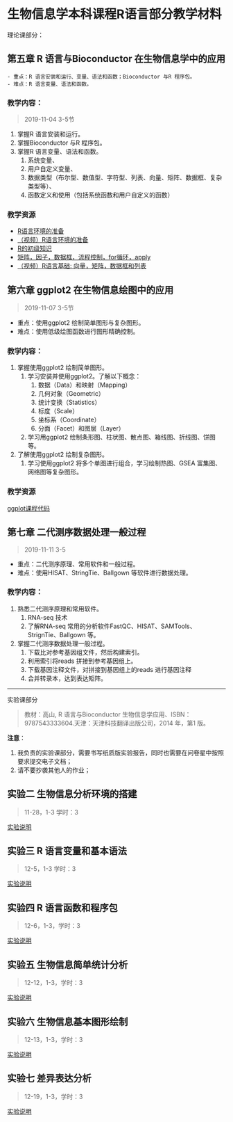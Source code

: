 # 生物信息学本科课程R语言部分教学材料

理论课部分：

## 第五章 R 语言与Bioconductor 在生物信息学中的应用

    - 重点：R 语言安装和运行、变量、语法和函数；Bioconductor 与R 程序包。
    - 难点：R 语言变量、语法和函数。


### 教学内容：

> 2019-11-04 3-5节

1. 掌握R 语言安装和运行。
2. 掌握Bioconductor 与R 程序包。
3. 掌握R 语言变量、语法和函数。
   1. 系统变量、
   2. 用户自定义变量、
   3. 数据类型（布尔型、数值型、字符型、列表、向量、矩阵、数据框、复杂类型等）、
   4. 函数定义和使用（包括系统函数和用户自定义的函数）

### 教学资源

- [R语言环境的准备](00_environment_preparation.pdf)
- [（视频）R语言环境的准备](https://www.bilibili.com/video/av71494308)
- [R的初级知识](01_introduction.pdf)
- [矩阵，因子，数据框，流程控制，for循环，apply](lect01/lect_notes.pdf)
- [（视频）R语言基础: 向量，矩阵，数据框和列表](https://www.bilibili.com/video/av74098925)

## 第六章 ggplot2 在生物信息绘图中的应用

> 2019-11-07 3-5节

  - 重点：使用ggplot2 绘制简单图形与复杂图形。
  - 难点：使用低级绘图函数进行图形精确控制。
  
### 教学内容：

1. 掌握使用ggplot2 绘制简单图形。
   1. 学习安装并使用ggplot2。了解以下概念：
      1. 数据（Data）和映射（Mapping）
      2. 几何对象（Geometric）
      3. 统计变换（Statistics）
      4. 标度（Scale）
      5. 坐标系（Coordinate）
      6. 分面（Facet）和图层（Layer）
   2. 学习用ggplot2 绘制条形图、柱状图、散点图、箱线图、折线图、饼图等。
2. 了解使用ggplot2 绘制复杂图形。
   1. 学习使用ggplot2 将多个单图进行组合，学习绘制热图、GSEA 富集图、网络图等复杂图形。

### 教学资源

[ggplot课程代码](lect02\lect02_ggplot.pdf)

## 第七章 二代测序数据处理一般过程

> 2019-11-11 3-5

- 重点：二代测序原理、常用软件和一般过程。
- 难点：使用HISAT、StringTie、Ballgown 等软件进行数据处理。

### 教学内容：

1. 熟悉二代测序原理和常用软件。
    1. RNA-seq 技术
    2. 了解RNA-seq 常用的分析软件FastQC、HISAT、SAMTools、StrignTie、Ballgown 等。
2. 掌握二代测序数据处理一般过程。
    1. 下载比对参考基因组文件，然后构建索引。
    2. 利用索引将reads 拼接到参考基因组上。
    3. 下载基因注释文件，对拼接到基因组上的reads 进行基因注释
    4. 合并转录本，达到表达矩阵。

---

实验课部分

> 教材：高山, R 语言与Bioconductor 生物信息学应用、ISBN：9787543333604.天津：天津科技翻译出版公司，2014 年，第1 版。

**注意**：

1. 我负责的实验课部分，需要书写纸质版实验报告，同时也需要在问卷星中按照要求提交电子文档；
2. 请不要抄袭其他人的作业；

## 实验二 生物信息分析环境的搭建

> 11-28，1-3 学时：3

[实验说明](exp02\exp02.pdf)

## 实验三 R 语言变量和基本语法

> 12-5，1-3 学时：3

[实验说明](exp03\exp03.pdf)

## 实验四 R 语言函数和程序包

> 12-6，1-3，学时：3

[实验说明](exp04\exp04.pdf)

## 实验五 生物信息简单统计分析

> 12-12，1-3，学时：3

[实验说明](exp05\exp05.pdf)

## 实验六 生物信息基本图形绘制

> 12-13，1-3，学时：3

[实验说明](exp06\exp06.pdf)

## 实验七 差异表达分析

> 12-19，1-3，学时：3

[实验说明](exp07\exp07.pdf)
